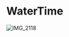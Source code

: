 # WaterTime
![IMG_2118](https://github.com/Leshamer/WaterTime.github.io/assets/99595862/da50b4f1-2814-458b-a37f-d9aeab424a04)
